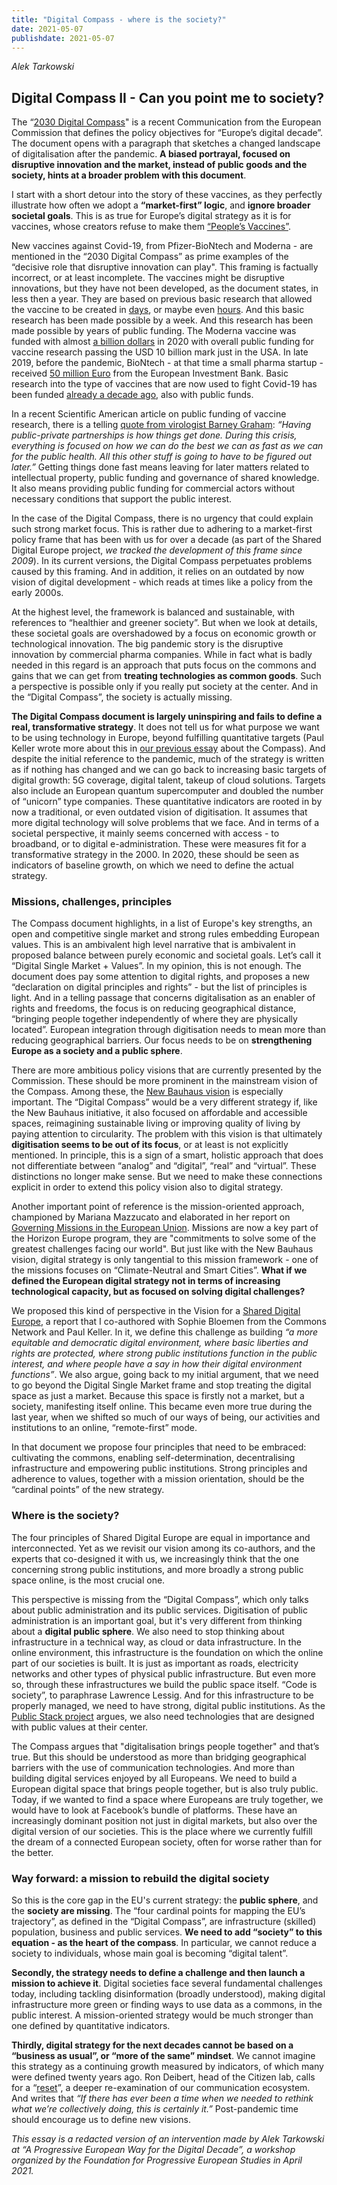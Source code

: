 ```yaml
---
title: "Digital Compass - where is the society?"
date: 2021-05-07
publishdate: 2021-05-07
---
```

*Alek Tarkowski*

## Digital Compass II - Can you point me to society?

The “[2030 Digital Compass](https://ec.europa.eu/info/strategy/priorities-2019-2024/europe-fit-digital-age/europes-digital-decade-digital-targets-2030_en)" is a recent Communication from the European Commission that defines the policy objectives for “Europe’s digital decade”. The document opens with a paragraph that sketches a changed landscape of digitalisation after the pandemic. **A biased portrayal, focused on disruptive innovation and the market, instead of public goods and the society, hints at a broader problem with this document**.

I start with a short detour into the story of these vaccines, as they perfectly illustrate how often we adopt a **“market-first” logic**, and **ignore broader societal goals**. This is as true for Europe’s digital strategy as it is for vaccines, whose creators refuse to make them [“People’s Vaccines”](http://peoplesvaccine.org/).

New vaccines against Covid-19, from Pfizer-BioNtech and Moderna - are mentioned in the “2030 Digital Compass” as prime examples of the “decisive role that disruptive innovation can play". This framing is factually incorrect, or at least incomplete. The vaccines might be disruptive innovations, but they have not been developed, as the document states, in less then a year. They are based on previous basic research that allowed the vaccine to be created in [days](https://www.businessinsider.com/moderna-designed-coronavirus-vaccine-in-2-days-2020-11?IR=T), or maybe even [hours](https://www.businessinsider.com/pfizer-biontech-vaccine-designed-in-hours-one-weekend-2020-12?IR=T). And this basic research has been made possible by  a week. And this research has been made possible by years of public funding. The Moderna vaccine was funded with almost [a billion dollars](https://www.reuters.com/article/us-health-coronavirus-moderna-funding/moderna-gets-further-472-million-u-s-award-for-coronavirus-vaccine-development-idUSKCN24R0IN) in 2020 with overall public funding for vaccine research passing the USD 10 billion mark just in the USA. In late 2019, before the pandemic, BioNtech - at that time a small pharma startup - received [50 million Euro](https://ec.europa.eu/commission/presscorner/detail/en/IP_19_6796) from the European Investment Bank. Basic research into the type of vaccines that are now used to fight Covid-19 has been funded [already a decade ago](https://www.biocentury.com/article/304691/darpa-s-gambles-might-have-created-the-best-hopes-for-stopping-covid-19), also with public funds. 

In a recent Scientific American article on public funding of vaccine research, there is a telling [quote from virologist Barney Graham](https://www.scientificamerican.com/article/for-billion-dollar-covid-vaccines-basic-government-funded-science-laid-the-groundwork/): *“Having public-private partnerships is how things get done. During this crisis, everything is focused on how we can do the best we can as fast as we can for the public health. All this other stuff is going to have to be figured out later.”* Getting things done fast means leaving for later matters related to intellectual property, public funding and governance of shared knowledge. It also means providing public funding for commercial actors without necessary conditions that support the public interest.

In the case of the Digital Compass, there is no urgency that could explain such strong market focus. This is rather due to adhering to a market-first policy frame that has been with us for over a decade (as part of the Shared Digital Europe project, *we tracked the development of this frame since 2009*). In its current versions, the Digital Compass perpetuates problems caused by this framing. And in addition, it relies on an outdated by now vision of digital development - which reads at times like a policy from the early 2000s.

At the highest level, the framework is balanced and sustainable, with references to “healthier and greener society”. But when we look at details, these societal goals are overshadowed by a focus on economic growth or technological innovation. The big pandemic story is the disruptive innovation by commercial pharma companies. While in fact what is badly needed in this regard is an approach that puts focus on the commons and gains that we can get from **treating technologies as common goods**. Such a perspective is possible only if you really put society at the center. And in the “Digital Compass”, the society is actually missing. 

**The Digital Compass document is largely uninspiring and fails to define a real, transformative strategy**. It does not tell us for what purpose we want to be using technology in Europe, beyond fulfilling quantitative targets (Paul Keller wrote more about this in [our previous essay](https://www.openfuture.eu/compass-without-a-map/) about the Compass). And despite the initial reference to the pandemic, much of the strategy is written as if nothing has changed and we can go back to increasing basic targets of digital growth: 5G coverage, digital talent, takeup of cloud solutions. Targets also include an European quantum supercomputer and doubled the number of “unicorn” type companies. These quantitative indicators are rooted in by now a traditional, or even outdated vision of digitisation. It assumes that more digital technology will solve problems that we face. And in terms of a societal perspective, it mainly seems concerned with access - to broadband, or to digital e-administration. These were measures fit for a transformative strategy in the 2000. In 2020, these should be seen as indicators of baseline growth, on which we need to define the actual strategy.

### Missions, challenges, principles

The Compass document highlights, in a list of Europe's key strengths, an open and competitive single market and strong rules embedding European values. This is an ambivalent high level narrative that is ambivalent in proposed balance between purely economic and societal goals. Let’s call it “Digital Single Market + Values”. In my opinion, this is not enough. The document does pay some attention to digital rights, and proposes a new “declaration on digital principles and rights” - but the list of principles is light. And in a telling passage that concerns digitalisation as an enabler of rights and freedoms, the focus is on reducing geographical distance, “bringing people together independently of where they are physically located”. European integration through digitisation needs to mean more than reducing geographical barriers. Our focus needs to be on **strengthening Europe as a society and a public sphere**.

There are more ambitious policy visions that are currently presented by the Commission. These should be more prominent in the mainstream vision of the Compass. Among these, the [New Bauhaus vision](https://europa.eu/new-european-bauhaus/about/about-initiative_en) is especially important. The “Digital Compass” would be a very different strategy if, like the New Bauhaus initiative, it also focused on affordable and accessible spaces, reimagining sustainable living or improving quality of living by paying attention to circularity. The problem with this vision is that ultimately **digitisation seems to be out of its focus**, or at least is not explicitly mentioned. In principle, this is a sign of a smart, holistic approach that does not differentiate between “analog” and “digital”, “real” and “virtual”. These distinctions no longer make sense. But we need to make these connections explicit in order to extend this policy vision also to digital strategy.

Another important point of reference is the mission-oriented approach, championed by Mariana Mazzucato and elaborated in her report on [Governing Missions in the European Union](https://ec.europa.eu/info/sites/default/files/research_and_innovation/contact/documents/ec_rtd_mazzucato-report-issue2_072019.pdf). Missions are now a key part of the Horizon Europe program, they are "commitments to solve some of the greatest challenges facing our world". But just like with the New Bauhaus vision, digital strategy is only tangential to this mission framework - one of the missions focuses on “Climate-Neutral and Smart Cities”. **What if we defined the European digital strategy not in terms of increasing technological capacity, but as focused on solving digital challenges?**

We proposed this kind of perspective in the Vision for a [Shared Digital Europe](https://shared-digital.eu/), a report that I co-authored with Sophie Bloemen from the Commons Network and Paul Keller. In it, we define this challenge as building *“a more equitable and democratic digital environment, where basic liberties and rights are protected, where strong public institutions function in the public interest, and where people have a say in how their digital environment functions”*. We also argue, going back to my initial argument, that we need to go beyond the Digital Single Market frame and stop treating the digital space as just a market. Because this space is firstly not a market, but a society, manifesting itself online. This became even more true during the last year, when we shifted so much of our ways of being, our activities and institutions to an online, “remote-first” mode.

In that document we propose four principles that need to be embraced: cultivating the commons, enabling self-determination, decentralising infrastructure and empowering public institutions. Strong principles and adherence to values, together with a mission orientation, should be the “cardinal points” of the new strategy. 

### Where is the society?

The four principles of Shared Digital Europe are equal in importance and interconnected. Yet as we revisit our vision among its co-authors, and the experts that co-designed it with us, we increasingly think that the one concerning strong public institutions, and more broadly a strong public space online, is the most crucial one.

This perspective is missing from the “Digital Compass”, which only talks about public administration and its public services. Digitisation of public administration is an important goal, but it's very different from thinking about a **digital public sphere**. We also need to stop thinking about infrastructure in a technical way, as cloud or data infrastructure. In the online environment, this infrastructure is the foundation on which the online part of our societies is built. It is just as important as roads, electricity networks and other types of physical public infrastructure. But even more so, through these infrastructures we build the public space itself. “Code is society”, to paraphrase Lawrence Lessig. And for this infrastructure to be properly managed, we need to have strong, digital public institutions. As the [Public Stack project](https://publicstack.net/) argues, we also need technologies that are designed with public values at their center.

The Compass argues that "digitalisation brings people together" and that’s true. But this should be understood as more than bridging geographical barriers with the use of communication technologies. And more than building digital services enjoyed by all Europeans. We need to build a European digital space that brings people together, but is also truly public. Today, if we wanted to find a space where Europeans are truly together, we would have to look at Facebook’s bundle of platforms. These have an increasingly dominant position not just in digital markets, but also over the digital version of our societies. This is the place where we currently fulfill the dream of a connected European society, often for worse rather than for the better.

### Way forward: a mission to rebuild the digital society

So this is the core gap in the EU's current strategy: the **public sphere**, and the **society are missing**. The “four cardinal points for mapping the EU’s trajectory”, as defined in the “Digital Compass”, are infrastructure (skilled) population, business and public services. **We need to add “society” to this equation - as the heart of the compass**. In particular, we cannot reduce a society to individuals, whose main goal is becoming “digital talent”.

**Secondly, the strategy needs to define a challenge and then launch a mission to achieve it**. Digital societies face several fundamental challenges today, including tackling disinformation (broadly understood), making digital infrastructure more green or finding ways to use data as a commons, in the public interest. A mission-oriented strategy would be much stronger than one defined by quantitative indicators.

**Thirdly, digital strategy for the next decades cannot be based on a “business as usual”, or “more of the same” mindset**. We cannot imagine this strategy as a continuing growth measured by indicators, of which many were defined twenty years ago. Ron Deibert, head of the Citizen lab, calls for a “[reset](https://deibert.citizenlab.ca/2020/11/reset-reclaiming-the-internet-for-civil-society/)”, a deeper re-examination of our communication ecosystem. And writes that *“If there has ever been a time when we needed to rethink what we’re collectively doing, this is certainly it.”* Post-pandemic time should encourage us to define new visions.

*This essay is a redacted version of an intervention made by Alek Tarkowski at “A Progressive European Way for the Digital Decade”, a workshop organized by the Foundation for Progressive European Studies in April 2021.*

